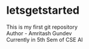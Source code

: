# letsgetstarted
This is my first git repository
<br>
Author - Amritash Gundev
<br>
Currently in 5th Sem of CSE AI
